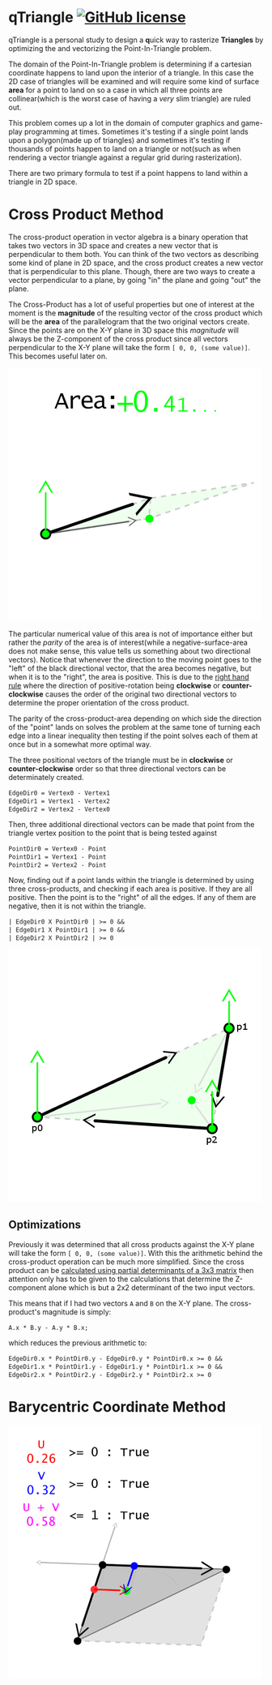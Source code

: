 # qTriangle [![GitHub license](https://img.shields.io/badge/license-MIT-blue.svg)](https://raw.githubusercontent.com/Wunkolo/qTriangle/master/LICENSE)

qTriangle is a personal study to design a **q**uick way to rasterize **Triangles** by optimizing the and vectorizing the Point-In-Triangle problem.

The domain of the Point-In-Triangle problem is determining if a cartesian coordinate happens to land upon the interior of a triangle. In this case the 2D case of triangles will be examined and will require some kind of surface **area** for a point to land on so a case in which all three points are collinear(which is the worst case of having a *very* slim triangle) are ruled out.

This problem comes up a lot in the domain of computer graphics and game-play programming at times. Sometimes it's testing if a single point lands upon a polygon(made up of triangles) and sometimes it's testing if thousands of points happen to land on a triangle or not(such as when rendering a vector triangle against a regular grid during rasterization).

There are two primary formula to test if a point happens to land within a triangle in 2D space.

# Cross Product Method

The cross-product operation in vector algebra is a binary operation that takes two vectors in 3D space and creates a new vector that is perpendicular to them both. You can think of the two vectors as describing some kind of plane in 2D space, and the cross product creates a new vector that is perpendicular to this plane. Though, there are two ways to create a vector perpendicular to a plane, by going "in" the plane and going "out" the plane.

The Cross-Product has a lot of useful properties but one of interest at the moment is the **magnitude** of the resulting vector of the cross product which will be the **area** of the parallelogram that the two original vectors create. Since the points are on the X-Y plane in 3D space this *magnitude* will always be the Z-component of the cross product since all vectors perpendicular to the X-Y plane will take the form `[ 0, 0, (some value)]`. This becomes useful later on.

![](media/Cross.gif)

The particular numerical value of this area is not of importance either but rather the *parity* of the area is of interest(while a negative-surface-area does not make sense, this value tells us something about two directional vectors). Notice that whenever the direction to the moving point goes to the "left" of the black directional vector, that the area becomes negative, but when it is to the "right", the area is positive.
This is due to the [right hand rule](https://en.wikipedia.org/wiki/Right-hand_rule) where the direction of positive-rotation being **clockwise** or **counter-clockwise** causes the order of the original two directional vectors to determine the proper orientation of the cross product.

The parity of the cross-product-area depending on which side the direction of the "point" lands on solves the problem at the same tone of turning each edge into a linear inequality then testing if the point solves each of them at once but in a somewhat more optimal way.

The three positional vectors of the triangle must be in **clockwise** or **counter-clockwise** order so that three directional vectors can be determinately created.
```
EdgeDir0 = Vertex0 - Vertex1
EdgeDir1 = Vertex1 - Vertex2
EdgeDir2 = Vertex2 - Vertex0
```
Then, three additional directional vectors can be made that point from the triangle vertex position to the point that is being tested against
```
PointDir0 = Vertex0 - Point
PointDir1 = Vertex1 - Point
PointDir2 = Vertex2 - Point
```

Now, finding out if a point lands within the triangle is determined by using three cross-products, and checking if each area is positive. If they are all positive. Then the point is to the "right" of all the edges. If any of them are negative, then it is not within the triangle.
```
| EdgeDir0 X PointDir0 | >= 0 &&
| EdgeDir1 X PointDir1 | >= 0 &&
| EdgeDir2 X PointDir2 | >= 0
```

![](media/CrossMethod.gif)

## Optimizations

Previously it was determined that all cross products against the X-Y plane will take the form `[ 0, 0, (some value)]`. With this the arithmetic behind the cross-product operation can be much more simplified. Since the cross product can be [calculated using partial determinants of a 3x3 matrix](https://en.wikipedia.org/wiki/Rule_of_Sarrus) then attention only has to be given to the calculations that determine the Z-component alone which is but a 2x2 determinant of the two input vectors.

This means that if I had two vectors `A` and `B` on the X-Y plane. The cross-product's magnitude is simply:
```
A.x * B.y - A.y * B.x;
```
which reduces the previous arithmetic to:
```
EdgeDir0.x * PointDir0.y - EdgeDir0.y * PointDir0.x >= 0 &&
EdgeDir1.x * PointDir1.y - EdgeDir1.y * PointDir1.x >= 0 &&
EdgeDir2.x * PointDir2.y - EdgeDir2.y * PointDir2.x >= 0
```

# Barycentric Coordinate Method

![](media/BarycentricMethod.gif)